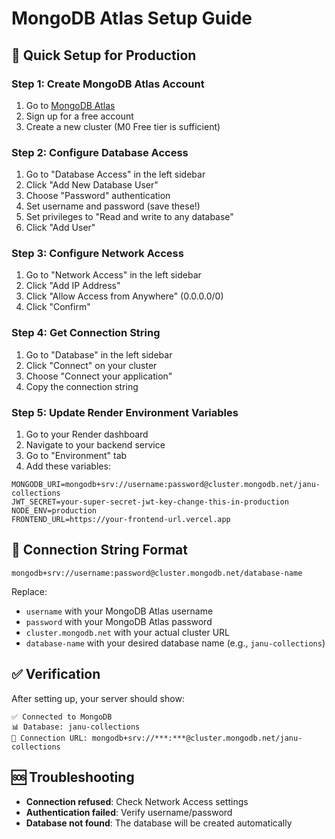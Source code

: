# MongoDB Atlas Setup Guide

## 🚀 Quick Setup for Production

### Step 1: Create MongoDB Atlas Account
1. Go to [MongoDB Atlas](https://www.mongodb.com/atlas)
2. Sign up for a free account
3. Create a new cluster (M0 Free tier is sufficient)

### Step 2: Configure Database Access
1. Go to "Database Access" in the left sidebar
2. Click "Add New Database User"
3. Choose "Password" authentication
4. Set username and password (save these!)
5. Set privileges to "Read and write to any database"
6. Click "Add User"

### Step 3: Configure Network Access
1. Go to "Network Access" in the left sidebar
2. Click "Add IP Address"
3. Click "Allow Access from Anywhere" (0.0.0.0/0)
4. Click "Confirm"

### Step 4: Get Connection String
1. Go to "Database" in the left sidebar
2. Click "Connect" on your cluster
3. Choose "Connect your application"
4. Copy the connection string

### Step 5: Update Render Environment Variables
1. Go to your Render dashboard
2. Navigate to your backend service
3. Go to "Environment" tab
4. Add these variables:

```
MONGODB_URI=mongodb+srv://username:password@cluster.mongodb.net/janu-collections
JWT_SECRET=your-super-secret-jwt-key-change-this-in-production
NODE_ENV=production
FRONTEND_URL=https://your-frontend-url.vercel.app
```

## 🔧 Connection String Format
```
mongodb+srv://username:password@cluster.mongodb.net/database-name
```

Replace:
- `username` with your MongoDB Atlas username
- `password` with your MongoDB Atlas password
- `cluster.mongodb.net` with your actual cluster URL
- `database-name` with your desired database name (e.g., `janu-collections`)

## ✅ Verification
After setting up, your server should show:
```
✅ Connected to MongoDB
📊 Database: janu-collections
🔗 Connection URL: mongodb+srv://***:***@cluster.mongodb.net/janu-collections
```

## 🆘 Troubleshooting
- **Connection refused**: Check Network Access settings
- **Authentication failed**: Verify username/password
- **Database not found**: The database will be created automatically 